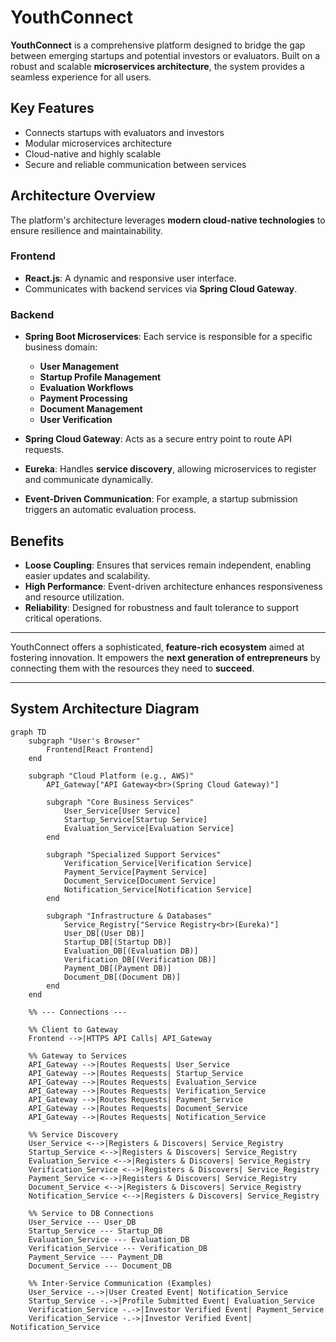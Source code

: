 # YouthConnect

**YouthConnect** is a comprehensive platform designed to bridge the gap between emerging startups and potential investors or evaluators. Built on a robust and scalable **microservices architecture**, the system provides a seamless experience for all users.

## Key Features

- Connects startups with evaluators and investors  
- Modular microservices architecture  
- Cloud-native and highly scalable  
- Secure and reliable communication between services  

## Architecture Overview

The platform's architecture leverages **modern cloud-native technologies** to ensure resilience and maintainability.

### Frontend

- **React.js**: A dynamic and responsive user interface.
- Communicates with backend services via **Spring Cloud Gateway**.

### Backend

- **Spring Boot Microservices**: Each service is responsible for a specific business domain:
  - **User Management**
  - **Startup Profile Management**
  - **Evaluation Workflows**
  - **Payment Processing**
  - **Document Management**
  - **User Verification**

- **Spring Cloud Gateway**: Acts as a secure entry point to route API requests.
- **Eureka**: Handles **service discovery**, allowing microservices to register and communicate dynamically.
- **Event-Driven Communication**: For example, a startup submission triggers an automatic evaluation process.

## Benefits

- **Loose Coupling**: Ensures that services remain independent, enabling easier updates and scalability.  
- **High Performance**: Event-driven architecture enhances responsiveness and resource utilization.  
- **Reliability**: Designed for robustness and fault tolerance to support critical operations.  

---

YouthConnect offers a sophisticated, **feature-rich ecosystem** aimed at fostering innovation. It empowers the **next generation of entrepreneurs** by connecting them with the resources they need to **succeed**.

---

## System Architecture Diagram

```mermaid
graph TD
    subgraph "User's Browser"
        Frontend[React Frontend]
    end

    subgraph "Cloud Platform (e.g., AWS)"
        API_Gateway["API Gateway<br>(Spring Cloud Gateway)"]

        subgraph "Core Business Services"
            User_Service[User Service]
            Startup_Service[Startup Service]
            Evaluation_Service[Evaluation Service]
        end
        
        subgraph "Specialized Support Services"
            Verification_Service[Verification Service]
            Payment_Service[Payment Service]
            Document_Service[Document Service]
            Notification_Service[Notification Service]
        end

        subgraph "Infrastructure & Databases"
            Service_Registry["Service Registry<br>(Eureka)"]
            User_DB[(User DB)]
            Startup_DB[(Startup DB)]
            Evaluation_DB[(Evaluation DB)]
            Verification_DB[(Verification DB)]
            Payment_DB[(Payment DB)]
            Document_DB[(Document DB)]
        end
    end

    %% --- Connections ---

    %% Client to Gateway
    Frontend -->|HTTPS API Calls| API_Gateway

    %% Gateway to Services
    API_Gateway -->|Routes Requests| User_Service
    API_Gateway -->|Routes Requests| Startup_Service
    API_Gateway -->|Routes Requests| Evaluation_Service
    API_Gateway -->|Routes Requests| Verification_Service
    API_Gateway -->|Routes Requests| Payment_Service
    API_Gateway -->|Routes Requests| Document_Service
    API_Gateway -->|Routes Requests| Notification_Service

    %% Service Discovery
    User_Service <-->|Registers & Discovers| Service_Registry
    Startup_Service <-->|Registers & Discovers| Service_Registry
    Evaluation_Service <-->|Registers & Discovers| Service_Registry
    Verification_Service <-->|Registers & Discovers| Service_Registry
    Payment_Service <-->|Registers & Discovers| Service_Registry
    Document_Service <-->|Registers & Discovers| Service_Registry
    Notification_Service <-->|Registers & Discovers| Service_Registry
    
    %% Service to DB Connections
    User_Service --- User_DB
    Startup_Service --- Startup_DB
    Evaluation_Service --- Evaluation_DB
    Verification_Service --- Verification_DB
    Payment_Service --- Payment_DB
    Document_Service --- Document_DB

    %% Inter-Service Communication (Examples)
    User_Service -.->|User Created Event| Notification_Service
    Startup_Service -.->|Profile Submitted Event| Evaluation_Service
    Verification_Service -.->|Investor Verified Event| Payment_Service
    Verification_Service -.->|Investor Verified Event| Notification_Service
```
